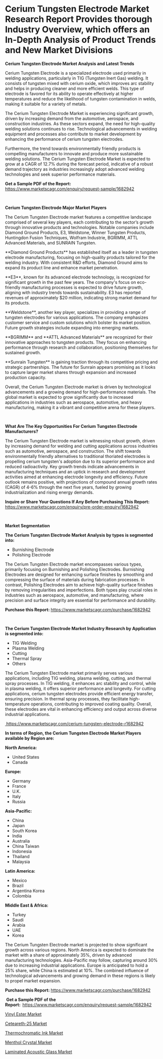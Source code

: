 <p><h1>Cerium Tungsten Electrode Market Research Report Provides thorough Industry Overview, which offers an In-Depth Analysis of Product Trends and New Market Divisions</h1></p><p><strong>Cerium Tungsten Electrode Market Analysis and Latest Trends</strong></p>
<p><p>Cerium Tungsten Electrode is a specialized electrode used primarily in welding applications, particularly in TIG (Tungsten Inert Gas) welding. It consists of tungsten mixed with cerium oxide, which improves arc stability and helps in producing cleaner and more efficient welds. This type of electrode is favored for its ability to operate effectively at higher temperatures and reduce the likelihood of tungsten contamination in welds, making it suitable for a variety of metals.</p><p>The Cerium Tungsten Electrode Market is experiencing significant growth, driven by increasing demand from the automotive, aerospace, and construction industries. As these sectors expand, the need for high-quality welding solutions continues to rise. Technological advancements in welding equipment and processes also contribute to market development by enhancing the performance of cerium tungsten electrodes. </p><p>Furthermore, the trend towards environmentally friendly products is compelling manufacturers to innovate and produce more sustainable welding solutions. The Cerium Tungsten Electrode Market is expected to grow at a CAGR of 12.7% during the forecast period, indicative of a robust demand trajectory as industries increasingly adopt advanced welding technologies and seek superior performance materials.</p></p>
<p><strong>Get a Sample PDF of the Report:&nbsp;</strong> <a href="https://www.marketscagr.com/enquiry/request-sample/1682942?utm_campaign=1789&utm_medium=2&utm_source=Github&utm_content=ia&utm_term=30012025&utm_id=cerium-tungsten-electrode">https://www.marketscagr.com/enquiry/request-sample/1682942</a></p>
<p>&nbsp;</p>
<p><strong>Cerium Tungsten Electrode Major Market Players</strong></p>
<p><p>The Cerium Tungsten Electrode market features a competitive landscape comprised of several key players, each contributing to the sector’s growth through innovative products and technologies. Notable companies include Diamond Ground Products, E3, Weldstone, Winner Tungsten Products, Huntingdon Fusion Techniques, Wolfram Industrie, BGRIMM, ATTL Advanced Materials, and SUNRAIN Tungsten.</p><p>**Diamond Ground Products** has established itself as a leader in tungsten electrode manufacturing, focusing on high-quality products tailored for the welding industry. With consistent R&D efforts, Diamond Ground aims to expand its product line and enhance market penetration. </p><p>**E3**, known for its advanced electrode technology, is recognized for significant growth in the past few years. The company's focus on eco-friendly manufacturing processes is expected to drive future growth, aligning with industry trends towards sustainability. E3 has reported revenues of approximately $20 million, indicating strong market demand for its products.</p><p>**Weldstone**, another key player, specializes in providing a range of tungsten electrodes for various applications. The company emphasizes customer service and custom solutions which bolster its market position. Future growth strategies include expanding into emerging markets.</p><p>**BGRIMM** and **ATTL Advanced Materials** are recognized for their innovative approaches to tungsten products. They focus on enhancing performance through research and collaboration, positioning themselves for sustained growth.</p><p>**Sunrain Tungsten** is gaining traction through its competitive pricing and strategic partnerships. The future for Sunrain appears promising as it looks to capture larger market shares through expansion and increased production capacity.</p><p>Overall, the Cerium Tungsten Electrode market is driven by technological advancements and a growing demand for high-performance materials. The global market is expected to grow significantly due to increased applications in industries such as aerospace, automotive, and heavy manufacturing, making it a vibrant and competitive arena for these players.</p></p>
<p>&nbsp;</p>
<p><strong>What Are The Key Opportunities For Cerium Tungsten Electrode Manufacturers?</strong></p>
<p><p>The Cerium Tungsten Electrode market is witnessing robust growth, driven by increasing demand for welding and cutting applications across industries such as automotive, aerospace, and construction. The shift towards environmentally friendly alternatives to traditional thoriated electrodes is propelling cerium tungsten's adoption due to its superior performance and reduced radioactivity. Key growth trends indicate advancements in manufacturing techniques and an uptick in research and development activities aimed at enhancing electrode longevity and efficiency. Future outlook remains positive, with projections of compound annual growth rates (CAGR) of 4-6% through the next five years, fueled by growing industrialization and rising energy demands.</p></p>
<p><strong>Inquire or Share Your Questions If Any Before Purchasing This Report:</strong> <a href="https://www.marketscagr.com/enquiry/pre-order-enquiry/1682942?utm_campaign=1789&utm_medium=2&utm_source=Github&utm_content=ia&utm_term=30012025&utm_id=cerium-tungsten-electrode">https://www.marketscagr.com/enquiry/pre-order-enquiry/1682942</a></p>
<p>&nbsp;</p>
<p><strong>Market Segmentation</strong></p>
<p><strong>The Cerium Tungsten Electrode Market Analysis by types is segmented into:</strong></p>
<p><ul><li>Burnishing Electrode</li><li>Polishing Electrode</li></ul></p>
<p><p>The Cerium Tungsten Electrode market encompasses various types, primarily focusing on Burnishing and Polishing Electrodes. Burnishing Electrodes are designed for enhancing surface finishes by smoothing and compressing the surface of materials during fabrication processes. In contrast, Polishing Electrodes aim to achieve high-quality surface finishes by removing irregularities and imperfections. Both types play crucial roles in industries such as aerospace, automotive, and manufacturing, where precision and surface integrity are essential for performance and durability.</p></p>
<p><strong>Purchase this Report:&nbsp;</strong><a href="https://www.marketscagr.com/purchase/1682942?utm_campaign=1789&utm_medium=2&utm_source=Github&utm_content=ia&utm_term=30012025&utm_id=cerium-tungsten-electrode">https://www.marketscagr.com/purchase/1682942</a></p>
<p>&nbsp;</p>
<p><strong>The Cerium Tungsten Electrode Market Industry Research by Application is segmented into:</strong></p>
<p><ul><li>TIG Welding</li><li>Plasma Welding</li><li>Cutting</li><li>Thermal Spray</li><li>Others</li></ul></p>
<p><p>The Cerium Tungsten Electrode market primarily serves various applications, including TIG welding, plasma welding, cutting, and thermal spray processes. In TIG welding, it enhances arc stability and control, while in plasma welding, it offers superior performance and longevity. For cutting applications, cerium tungsten electrodes provide efficient energy transfer, ensuring precision. In thermal spray processes, they facilitate high-temperature operations, contributing to improved coating quality. Overall, these electrodes are vital in enhancing efficiency and output across diverse industrial applications.</p></p>
<p><a href="https://www.marketscagr.com/cerium-tungsten-electrode-r1682942?utm_campaign=1789&utm_medium=2&utm_source=Github&utm_content=ia&utm_term=30012025&utm_id=cerium-tungsten-electrode">&nbsp;https://www.marketscagr.com/cerium-tungsten-electrode-r1682942</a></p>
<p><strong>In terms of Region, the Cerium Tungsten Electrode Market Players available by Region are:</strong></p>
<p>
    <p> <strong> North America: </strong>
        <ul>
            <li>United States</li>
            <li>Canada</li>
        </ul>
        </p> 
    <p> <strong> Europe: </strong>
        <ul>
            <li>Germany</li>
            <li>France</li>
            <li>U.K.</li>
            <li>Italy</li>
            <li>Russia</li>
        </ul>
        </p> 
    <p> <strong> Asia-Pacific: </strong>
        <ul>
            <li>China</li>
            <li>Japan</li>
            <li>South Korea</li>
            <li>India</li>
            <li>Australia</li>
            <li>China Taiwan</li>
            <li>Indonesia</li>
            <li>Thailand</li>
            <li>Malaysia</li>
        </ul>
        </p> 
    <p> <strong> Latin America: </strong>
        <ul>
            <li>Mexico</li>
            <li>Brazil</li>
            <li>Argentina Korea</li>
            <li>Colombia</li>
        </ul>
        </p> 
    <p> <strong> Middle East & Africa: </strong>
        <ul>
            <li>Turkey</li>
            <li>Saudi</li>
            <li>Arabia</li>
            <li>UAE</li>
            <li>Korea</li>
        </ul>
    </p>
    </p>
<p><p>The Cerium Tungsten Electrode market is projected to show significant growth across various regions. North America is expected to dominate the market with a share of approximately 35%, driven by advanced manufacturing technologies. Asia-Pacific may follow, capturing around 30% due to increasing industrial applications. Europe is anticipated to hold a 25% share, while China is estimated at 10%. The combined influence of technological advancements and growing demand in these regions is likely to propel market expansion.</p></p>
<p><strong>Purchase this Report: </strong><a href="https://www.marketscagr.com/purchase/1682942?utm_campaign=1789&utm_medium=2&utm_source=Github&utm_content=ia&utm_term=30012025&utm_id=cerium-tungsten-electrode">https://www.marketscagr.com/purchase/1682942</a></p>
<p>&nbsp;<strong>Get a Sample PDF of the Report:&nbsp;&nbsp;</strong><a href="https://www.marketscagr.com/enquiry/request-sample/1682942?utm_campaign=1789&utm_medium=2&utm_source=Github&utm_content=ia&utm_term=30012025&utm_id=cerium-tungsten-electrode">https://www.marketscagr.com/enquiry/request-sample/1682942</a></p>
<p><strong></strong></p>
<p><p><a href="https://github.com/delindacallegari68/Market-Research-Report-List-1/blob/main/vinyl-ester-market.md?utm_campaign=1789&utm_medium=2&utm_source=Github&utm_content=ia&utm_term=30012025&utm_id=cerium-tungsten-electrode">Vinyl Ester Market</a></p><p><a href="https://www.linkedin.com/pulse/in-depth-analysis-ceteareth-25-market-dynamics-key-trends-pk55e?utm_campaign=1789&utm_medium=2&utm_source=Github&utm_content=ia&utm_term=30012025&utm_id=cerium-tungsten-electrode">Ceteareth-25 Market</a></p><p><a href="https://github.com/elizabethdagraca/Market-Research-Report-List-5/blob/main/thermochromatic-ink-market.md?utm_campaign=1789&utm_medium=2&utm_source=Github&utm_content=ia&utm_term=30012025&utm_id=cerium-tungsten-electrode">Thermochromatic Ink Market</a></p><p><a href="https://www.linkedin.com/pulse/menthol-crystal-market-analysis-current-trends-industry-ooomf?utm_campaign=1789&utm_medium=2&utm_source=Github&utm_content=ia&utm_term=30012025&utm_id=cerium-tungsten-electrode">Menthol Crystal Market</a></p><p><a href="https://www.linkedin.com/pulse/laminated-acoustic-glass-market-outlook-growth-trends-29yuf?utm_campaign=1789&utm_medium=2&utm_source=Github&utm_content=ia&utm_term=30012025&utm_id=cerium-tungsten-electrode">Laminated Acoustic Glass Market</a></p></p>